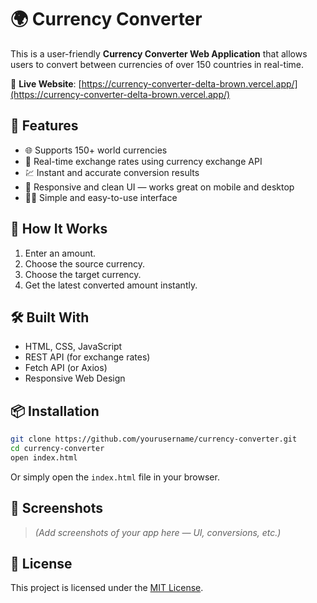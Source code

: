 # 🌍 Currency Converter

This is a user-friendly **Currency Converter Web Application** that allows users to convert between currencies of over 150 countries in real-time.

🔗 **Live Website**: [https://currency-converter-delta-brown.vercel.app/](https://currency-converter-delta-brown.vercel.app/)  

## 🔧 Features

- 🌐 Supports 150+ world currencies
- 🔄 Real-time exchange rates using currency exchange API
- 💹 Instant and accurate conversion results
- 📱 Responsive and clean UI — works great on mobile and desktop
- 👨‍💻 Simple and easy-to-use interface

## 🚀 How It Works

1. Enter an amount.
2. Choose the source currency.
3. Choose the target currency.
4. Get the latest converted amount instantly.

## 🛠️ Built With

- HTML, CSS, JavaScript
- REST API (for exchange rates)
- Fetch API (or Axios)
- Responsive Web Design

## 📦 Installation

```bash
git clone https://github.com/yourusername/currency-converter.git
cd currency-converter
open index.html
````

Or simply open the `index.html` file in your browser.

## 📸 Screenshots

> *(Add screenshots of your app here — UI, conversions, etc.)*

## 📄 License

This project is licensed under the [MIT License](LICENSE).

